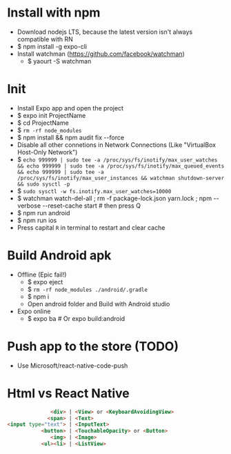 Install with npm
=====
* Download nodejs LTS, because the latest version isn't always compatible with RN
* $ npm install -g expo-cli
* Install watchman (https://github.com/facebook/watchman)
    * $ yaourt -S watchman

Init
======
* Install Expo app and open the project
* $ expo init ProjectName
* $ cd ProjectName
* $ `rm -rf node_modules`
* $ npm install && npm audit fix --force
* Disable all other connetions in Network Connections (Like "VirtualBox Host-Only Network")
* $ `echo 999999 | sudo tee -a /proc/sys/fs/inotify/max_user_watches && echo 999999 | sudo tee -a /proc/sys/fs/inotify/max_queued_events && echo 999999 | sudo tee -a /proc/sys/fs/inotify/max_user_instances && watchman shutdown-server && sudo sysctl -p`
* $ `sudo sysctl -w fs.inotify.max_user_watches=10000`
* $ watchman watch-del-all ; rm -f package-lock.json yarn.lock ; npm --verbose --reset-cache start # then press Q
* $ npm run android
* $ npm run ios
* Press capital `R` in terminal to restart and clear cache

Build Android apk
=====
* Offline (Epic fail!)
    * $ expo eject
    * $ `rm -rf node_modules ./android/.gradle`
    * $ npm i
    * Open android folder and Build with Android studio
* Expo online
    * $ expo ba # Or expo build:android

Push app to the store (TODO)
=====
* Use Microsoft/react-native-code-push

Html vs React Native
=====
```html
              <div> | <View> or <KeyboardAvoidingView>
             <span> | <Text>
<input type="text"> | <InputText>
           <button> | <TouchableOpacity> or <Button>
              <img> | <Image>
           <ul><li> | <ListView>
```
